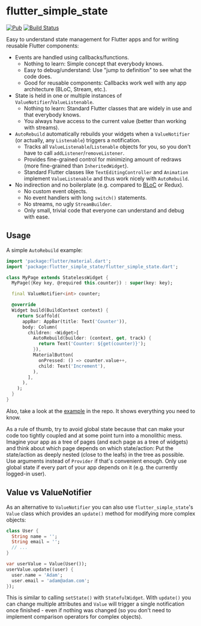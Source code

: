 # flutter_simple_state

[![Pub](https://img.shields.io/pub/v/flutter_simple_state.svg)](https://pub.dev/packages/flutter_simple_state)
[![Build Status](https://travis-ci.com/ensody/flutter_simple_state.svg?branch=master)](https://travis-ci.com/ensody/flutter_simple_state)

Easy to understand state management for Flutter apps and for writing reusable Flutter components:

* Events are handled using callbacks/functions.
  * Nothing to learn: Simple concept that everybody knows.
  * Easy to debug/understand: Use "jump to definition" to see what the code does.
  * Good for reusable components: Callbacks work well with any app architecture (BLoC, Stream, etc.).
* State is held in one or multiple instances of `ValueNotifier`/`ValueListenable`.
  * Nothing to learn: Standard Flutter classes that are widely in use and that everybody knows.
  * You always have access to the current value (better than working with streams).
* `AutoRebuild` automatically rebuilds your widgets when a `ValueNotifier` (or actually, any `Listenable`) triggers a notification.
  * Tracks all `ValueListenable`/`Listenable` objects for you, so you don't have to call `addListener`/`removeListener`.
  * Provides fine-grained control for minimizing amount of redraws (more fine-grained than `InheritedWidget`).
  * Standard Flutter classes like `TextEditingController` and `Animation` implement `ValueListenable` and thus work nicely with `AutoRebuild`.
* No indirection and no boilerplate (e.g. compared to [BLoC](https://www.didierboelens.com/2018/08/reactive-programming---streams---bloc/) or Redux).
  * No custom event objects.
  * No event handlers with long `switch()` statements.
  * No streams, no ugly `StreamBuilder`.
  * Only small, trivial code that everyone can understand and debug with ease.

## Usage

A simple `AutoRebuild` example:

```dart
import 'package:flutter/material.dart';
import 'package:flutter_simple_state/flutter_simple_state.dart';

class MyPage extends StatelessWidget {
  MyPage({Key key, @required this.counter}) : super(key: key);

  final ValueNotifier<int> counter;

  @override
  Widget build(BuildContext context) {
    return Scaffold(
      appBar: AppBar(title: Text('Counter')),
      body: Column(
        children: <Widget>[
          AutoRebuild(builder: (context, get, track) {
            return Text('Counter: ${get(counter)}');
          }),
          MaterialButton(
            onPressed: () => counter.value++,
            child: Text('Increment'),
          ),
        ],
      ),
    );
  }
}
```

Also, take a look at the [example](https://github.com/ensody/flutter_simple_state/blob/master/example/lib/main.dart) in the repo.
It shows everything you need to know.

As a rule of thumb, try to avoid global state because that can make your code too tightly coupled and at some point turn into a monolithic mess.
Imagine your app as a tree of pages (and each page as a tree of widgets) and think about which page depends on which state/action:
Put the state/action as deeply nested (close to the leafs) in the tree as possible.
Use arguments instead of `Provider` if that's convenient enough.
Only use global state if every part of your app depends on it (e.g. the currently logged-in user).

## Value vs ValueNotifier

As an alternative to `ValueNotifier` you can also use `flutter_simple_state`'s `Value` class which provides an `update()` method for modifying more complex objects:

```dart
class User {
  String name = '';
  String email = '';
  // ...
}

var userValue = Value(User());
userValue.update((user) {
  user.name = 'Adam';
  user.email = 'adam@adam.com';
});
```

This is similar to calling `setState()` with `StatefulWidget`.
With `update()` you can change multiple attributes and `Value` will trigger a single notification once finished - even if nothing was changed (so you don't need to implement comparison operators for complex objects).
